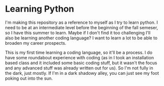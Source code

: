 # Learning Python

I'm making this repository as a reference to myself as I try to learn python. I need to be at an intermediate level before the beginning of the fall semeser, so I have this summer to learn. Maybe if I don't find it too challenging I'll also be learning another coding language? I want to learn a lot to be able to broaden my career prospects.

This is my first time learning a coding language, so it'll be a process. I do have some roundabout experience with coding (as in I took an installation based class and it included some basic coding stuff, but it wasn't the focus and any advanced stuff was already written out for us). So I'm not fully in the dark, just mostly. If I'm in a dark shadowy alley, you can just see my foot poking out into the sun.
